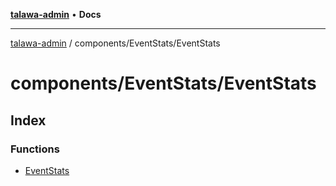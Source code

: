 [**talawa-admin**](../../../README.md) • **Docs**

***

[talawa-admin](../../../modules.md) / components/EventStats/EventStats

# components/EventStats/EventStats

## Index

### Functions

- [EventStats](functions/EventStats.md)
